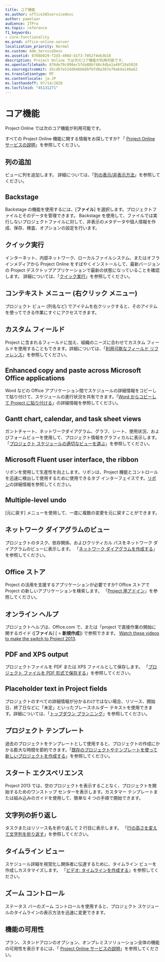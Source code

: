 ```yaml
---
title: コア機能
ms.author: office365servicedesc
author: pamelaar
audience: ITPro
ms.topic: reference
f1_keywords:
- core-functionality
ms.prod: office-online-server
localization_priority: Normal
ms.custom: Adm_ServiceDesc
ms.assetid: 8708b029-f2d3-498d-b1f3-7052f4eb3b18
description: Project Online では次のコア機能が利用可能です。
ms.openlocfilehash: 876de70c098ec5fda88bf48c4dba1a49f19a5920
ms.sourcegitcommit: d2cd67e52dd646b68bfbfd8a387e70a6da140a62
ms.translationtype: MT
ms.contentlocale: ja-JP
ms.lasthandoff: 07/14/2020
ms.locfileid: "45131271"
---
```

# <a name="core-functionality"></a>コア機能

Project Online では次のコア機能が利用可能です。
  
すべての Project Online 機能に関する情報をお探しですか? 「 [Project Online サービスの説明](project-online-service-description.md)」を参照してください。
  
## <a name="add-columns"></a>列の追加

ビューに列を追加します。 詳細については、「[列の表示/非表示方法](https://go.microsoft.com/fwlink/p/?LinkId=271343)」を参照してください。
  
## <a name="backstage"></a>Backstage

Backstage の機能を使用するには、[**ファイル**] を選択します。プロジェクトファイルとそのデータを管理できます。 Backstage を使用して、ファイルでは実行しないプロジェクトファイルに対して、非表示のメタデータや個人情報を作成、保存、検査、オプションの設定を行います。 
  
## <a name="click-to-run"></a>クイック実行

インターネット、内部ネットワーク、ローカルファイルシステム、またはオフラインメディアから Project Online をすばやくインストールして、最新バージョンの Project デスクトップアプリケーションで最新の状態になっていることを確認します。 詳細については、「[クイック実行](https://go.microsoft.com/fwlink/p/?LinkId=271596)」を参照してください。
  
## <a name="contextual-right-click-menus"></a>コンテキスト メニュー (右クリック メニュー)

プロジェクト ビュー (列名など) でアイテムを右クリックすると、そのアイテムを使ってできる作業にすぐにアクセスできます。
  
## <a name="custom-fields"></a>カスタム フィールド

Project に含まれるフィールドに加え、組織のニーズに合わせてカスタム フィールドを使用することもできます。詳細については、「[利用可能なフィールド リファレンス](https://support.office.com/en-us/article/Available-fields-reference-615a4563-1cc3-40f4-b66f-1b17e793a460)」を参照してください。
  
## <a name="enhanced-copy-and-paste-across-microsoft-office-applications"></a>Enhanced copy and paste across Microsoft Office applications

Word などの Office アプリケーション間でスケジュールの詳細情報をコピーして貼り付けて、スケジュールの進行状況を共有できます。「[Word からコピーして Project に貼り付ける](https://go.microsoft.com/fwlink/p/?LinkId=271330)」の詳細情報を参照してください。
  
## <a name="gantt-chart-calendar-and-task-sheet-views"></a>Gantt chart, calendar, and task sheet views

ガントチャート、ネットワークダイアグラム、グラフ、シート、使用状況、およびフォームビューを使用して、プロジェクト情報をグラフィカルに表示します。 「[プロジェクト スケジュールの適切なビューを選ぶ](https://go.microsoft.com/fwlink/?LinkId=402905)」を参照してください。
  
## <a name="microsoft-fluent-user-interface-the-ribbon"></a>Microsoft Fluent user interface, the ribbon

リボンを使用して生産性を向上します。リボンは、Project 機能とコントロールを迅速に検出して使用するために使用できるタブ インターフェイスです。[リボン](https://go.microsoft.com/fwlink/p/?LinkId=271325)の詳細情報を参照してください。
  
## <a name="multiple-level-undo"></a>Multiple-level undo

[元に戻す] メニューを使用して、一度に複数の変更を元に戻すことができます。 
  
## <a name="network-diagram-view"></a>ネットワーク ダイアグラムのビュー

プロジェクトのタスク、依存関係、およびクリティカル パスをネットワーク ダイアグラムのビューに表示します。 「[ネットワーク ダイアグラムを作成する](https://go.microsoft.com/fwlink/p/?LinkId=271338)」を参照してください。
  
## <a name="office-store"></a>Office ストア

Project の活用を支援するアプリケーションが必要ですか? Office ストアで Project の新しいアプリケーションを検索します。 「[Project 用アドイン](https://go.microsoft.com/fwlink/?LinkId=273883)」を参照してください。
  
## <a name="online-help"></a>オンライン ヘルプ

プロジェクトヘルプは、Office.com で、または「project で直接作業の開始に関するガイド ([**ファイル**] [ \> **新規作成**]) で参照できます。 [Watch these videos to make the switch to Project 2013](https://go.microsoft.com/fwlink/p/?LinkId=271325).
  
## <a name="pdf-and-xps-output"></a>PDF and XPS output

プロジェクトファイルを PDF または XPS ファイルとして保存します。 「[プロジェクト ファイルを PDF 形式で保存する](https://go.microsoft.com/fwlink/p/?LinkId=271350)」を参照してください。
  
## <a name="placeholder-text-in-project-fields"></a>Placeholder text in Project fields

プロジェクトのすべての詳細情報が分かるわけではない場合、リソース、開始日、終了日などに「未定」といったプレースホルダー テキストを使用できます。詳細については、「[トップダウン プランニング](https://go.microsoft.com/fwlink/p/?LinkId=271333)」を参照してください。
  
## <a name="project-templates"></a>プロジェクト テンプレート

過去のプロジェクトをテンプレートとして使用すると、プロジェクトの作成にかかる膨大な時間を節約できます。「[既存のプロジェクトやテンプレートを使って新しいプロジェクトを作成する](https://go.microsoft.com/fwlink/p/?LinkId=271328)」を参照してください。
  
## <a name="start-experience"></a>スタート エクスペリエンス

Project 2013 では、空のプロジェクトを表示することなく、プロジェクトを開始するためのワンストップ センターを表示します。カスタマー テンプレートまたは組み込みのガイドを使用して、簡単な 4 つの手順で開始できます。
  
## <a name="text-wrap"></a>文字列の折り返し

タスクまたはリソース名を折り返して 2 行目に表示します。 「[行の高さを変えて文字列を折り返す](https://go.microsoft.com/fwlink/p/?LinkId=271344)」を参照してください。
  
## <a name="timeline-view"></a>タイムライン ビュー

スケジュール詳細を視覚化し関係者に伝達するために、タイムライン ビューを作成しカスタマイズします。 「[ビデオ: タイムラインを作成する](https://go.microsoft.com/fwlink/?LinkId=402912)」を参照してください。
  
## <a name="zoom-controls"></a>ズーム コントロール

ステータス バーのズーム コントロールを使用すると、プロジェクト スケジュールのタイムラインの表示方法を迅速に変更できます。 
  
## <a name="feature-availability"></a>機能の可用性

プラン、スタンドアロンのオプション、オンプレミスソリューション全体の機能の可用性を表示するには、「 [Project Online サービスの説明](project-online-service-description.md)」を参照してください。
  

